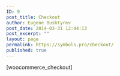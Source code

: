 ```yaml
---
ID: 9
post_title: Checkout
author: Eugene Bushtyrev
post_date: 2014-03-31 12:44:13
post_excerpt: ""
layout: page
permalink: https://symbols.pro/checkout/
published: true
---
```

[woocommerce_checkout]